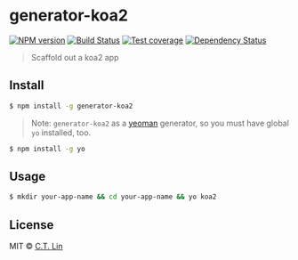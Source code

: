 # generator-koa2

[![NPM version][npm-image]][npm-url]
[![Build Status][travis-image]][travis-url]
[![Test coverage][coveralls-image]][coveralls-url]
[![Dependency Status][david_img]][david_site]

> Scaffold out a koa2 app

## Install

```sh
$ npm install -g generator-koa2
```

> Note: `generator-koa2` as a [yeoman](http://yeoman.io/) generator, so you must have global `yo` installed, too.

```sh
$ npm install -g yo
```

## Usage

```sh
$ mkdir your-app-name && cd your-app-name && yo koa2
```

## License

MIT © [C.T. Lin](https://github.com/chentsulin)

[npm-image]: https://badge.fury.io/js/generator-koa2.svg
[npm-url]: https://npmjs.org/package/generator-koa2
[travis-image]: https://travis-ci.org/chentsulin/generator-koa2.svg
[travis-url]: https://travis-ci.org/chentsulin/generator-koa2
[coveralls-image]: https://coveralls.io/repos/chentsulin/generator-koa2/badge.svg?branch=master&service=github
[coveralls-url]: https://coveralls.io/r/chentsulin/generator-koa2?branch=master
[david_img]: https://david-dm.org/chentsulin/generator-koa2.svg
[david_site]: https://david-dm.org/chentsulin/generator-koa2
